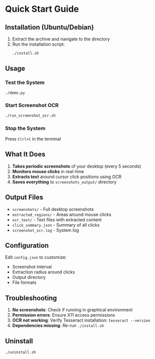 # Quick Start Guide

## Installation (Ubuntu/Debian)

1. Extract the archive and navigate to the directory
2. Run the installation script:
   ```bash
   ./install.sh
   ```

## Usage

### Test the System
```bash
./demo.py
```

### Start Screenshot OCR
```bash
./run_screenshot_ocr.sh
```

### Stop the System
Press `Ctrl+C` in the terminal

## What It Does

1. **Takes periodic screenshots** of your desktop (every 5 seconds)
2. **Monitors mouse clicks** in real-time
3. **Extracts text** around cursor click positions using OCR
4. **Saves everything** to `screenshots_output/` directory

## Output Files

- `screenshots/` - Full desktop screenshots
- `extracted_regions/` - Areas around mouse clicks
- `ocr_text/` - Text files with extracted content
- `click_summary.json` - Summary of all clicks
- `screenshot_ocr.log` - System log

## Configuration

Edit `config.json` to customize:
- Screenshot interval
- Extraction radius around clicks
- Output directory
- File formats

## Troubleshooting

1. **No screenshots**: Check if running in graphical environment
2. **Permission errors**: Ensure X11 access permissions
3. **OCR not working**: Verify Tesseract installation: `tesseract --version`
4. **Dependencies missing**: Re-run `./install.sh`

## Uninstall

```bash
./uninstall.sh
```
